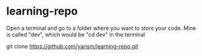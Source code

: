 # learning-repo

Open a terminal and go to a folder where you want to store your code. Mine is called "dev", which would be "cd dev" in the terminal

git clone https://github.com/yarism/learning-repo.git
